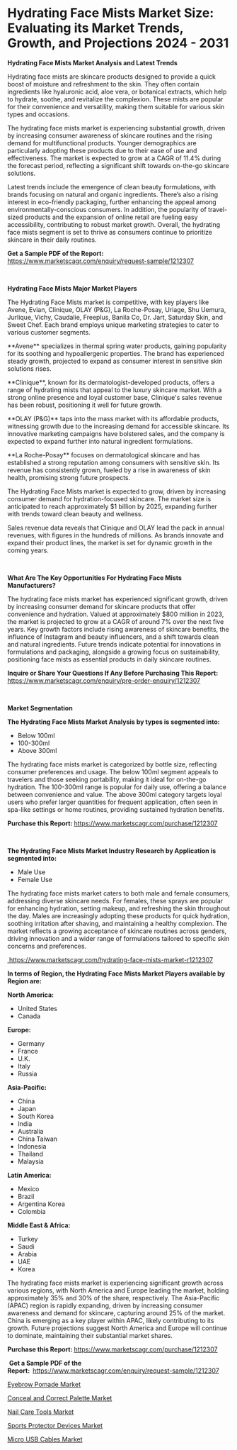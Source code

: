 <p><h1>Hydrating Face Mists Market Size: Evaluating its Market Trends, Growth, and Projections 2024 - 2031</h1></p><p><strong>Hydrating Face Mists Market Analysis and Latest Trends</strong></p>
<p><p>Hydrating face mists are skincare products designed to provide a quick boost of moisture and refreshment to the skin. They often contain ingredients like hyaluronic acid, aloe vera, or botanical extracts, which help to hydrate, soothe, and revitalize the complexion. These mists are popular for their convenience and versatility, making them suitable for various skin types and occasions.</p><p>The hydrating face mists market is experiencing substantial growth, driven by increasing consumer awareness of skincare routines and the rising demand for multifunctional products. Younger demographics are particularly adopting these products due to their ease of use and effectiveness. The market is expected to grow at a CAGR of 11.4% during the forecast period, reflecting a significant shift towards on-the-go skincare solutions.</p><p>Latest trends include the emergence of clean beauty formulations, with brands focusing on natural and organic ingredients. There’s also a rising interest in eco-friendly packaging, further enhancing the appeal among environmentally-conscious consumers. In addition, the popularity of travel-sized products and the expansion of online retail are fueling easy accessibility, contributing to robust market growth. Overall, the hydrating face mists segment is set to thrive as consumers continue to prioritize skincare in their daily routines.</p></p>
<p><strong>Get a Sample PDF of the Report:&nbsp;</strong> <a href="https://www.marketscagr.com/enquiry/request-sample/1212307?utm_campaign=1128&utm_medium=2&utm_source=Github&utm_content=ia&utm_term=06102024&utm_id=hydrating-face-mists">https://www.marketscagr.com/enquiry/request-sample/1212307</a></p>
<p>&nbsp;</p>
<p><strong>Hydrating Face Mists Major Market Players</strong></p>
<p><p>The Hydrating Face Mists market is competitive, with key players like Avene, Evian, Clinique, OLAY (P&G), La Roche-Posay, Uriage, Shu Uemura, Jurlique, Vichy, Caudalie, Freeplus, Banila Co, Dr. Jart, Saturday Skin, and Sweet Chef. Each brand employs unique marketing strategies to cater to various customer segments.</p><p>**Avene** specializes in thermal spring water products, gaining popularity for its soothing and hypoallergenic properties. The brand has experienced steady growth, projected to expand as consumer interest in sensitive skin solutions rises.</p><p>**Clinique**, known for its dermatologist-developed products, offers a range of hydrating mists that appeal to the luxury skincare market. With a strong online presence and loyal customer base, Clinique's sales revenue has been robust, positioning it well for future growth.</p><p>**OLAY (P&G)** taps into the mass market with its affordable products, witnessing growth due to the increasing demand for accessible skincare. Its innovative marketing campaigns have bolstered sales, and the company is expected to expand further into natural ingredient formulations.</p><p>**La Roche-Posay** focuses on dermatological skincare and has established a strong reputation among consumers with sensitive skin. Its revenue has consistently grown, fueled by a rise in awareness of skin health, promising strong future prospects.</p><p>The Hydrating Face Mists market is expected to grow, driven by increasing consumer demand for hydration-focused skincare. The market size is anticipated to reach approximately $1 billion by 2025, expanding further with trends toward clean beauty and wellness.</p><p>Sales revenue data reveals that Clinique and OLAY lead the pack in annual revenues, with figures in the hundreds of millions. As brands innovate and expand their product lines, the market is set for dynamic growth in the coming years.</p></p>
<p>&nbsp;</p>
<p><strong>What Are The Key Opportunities For Hydrating Face Mists Manufacturers?</strong></p>
<p><p>The hydrating face mists market has experienced significant growth, driven by increasing consumer demand for skincare products that offer convenience and hydration. Valued at approximately $800 million in 2023, the market is projected to grow at a CAGR of around 7% over the next five years. Key growth factors include rising awareness of skincare benefits, the influence of Instagram and beauty influencers, and a shift towards clean and natural ingredients. Future trends indicate potential for innovations in formulations and packaging, alongside a growing focus on sustainability, positioning face mists as essential products in daily skincare routines.</p></p>
<p><strong>Inquire or Share Your Questions If Any Before Purchasing This Report:</strong> <a href="https://www.marketscagr.com/enquiry/pre-order-enquiry/1212307?utm_campaign=1128&utm_medium=2&utm_source=Github&utm_content=ia&utm_term=06102024&utm_id=hydrating-face-mists">https://www.marketscagr.com/enquiry/pre-order-enquiry/1212307</a></p>
<p>&nbsp;</p>
<p><strong>Market Segmentation</strong></p>
<p><strong>The Hydrating Face Mists Market Analysis by types is segmented into:</strong></p>
<p><ul><li>Below 100ml</li><li>100-300ml</li><li>Above 300ml</li></ul></p>
<p><p>The hydrating face mists market is categorized by bottle size, reflecting consumer preferences and usage. The below 100ml segment appeals to travelers and those seeking portability, making it ideal for on-the-go hydration. The 100-300ml range is popular for daily use, offering a balance between convenience and value. The above 300ml category targets loyal users who prefer larger quantities for frequent application, often seen in spa-like settings or home routines, providing sustained hydration benefits.</p></p>
<p><strong>Purchase this Report:&nbsp;</strong><a href="https://www.marketscagr.com/purchase/1212307?utm_campaign=1128&utm_medium=2&utm_source=Github&utm_content=ia&utm_term=06102024&utm_id=hydrating-face-mists">https://www.marketscagr.com/purchase/1212307</a></p>
<p>&nbsp;</p>
<p><strong>The Hydrating Face Mists Market Industry Research by Application is segmented into:</strong></p>
<p><ul><li>Male Use</li><li>Female Use</li></ul></p>
<p><p>The hydrating face mists market caters to both male and female consumers, addressing diverse skincare needs. For females, these sprays are popular for enhancing hydration, setting makeup, and refreshing the skin throughout the day. Males are increasingly adopting these products for quick hydration, soothing irritation after shaving, and maintaining a healthy complexion. The market reflects a growing acceptance of skincare routines across genders, driving innovation and a wider range of formulations tailored to specific skin concerns and preferences.</p></p>
<p><a href="https://www.marketscagr.com/hydrating-face-mists-market-r1212307?utm_campaign=1128&utm_medium=2&utm_source=Github&utm_content=ia&utm_term=06102024&utm_id=hydrating-face-mists">&nbsp;https://www.marketscagr.com/hydrating-face-mists-market-r1212307</a></p>
<p><strong>In terms of Region, the Hydrating Face Mists Market Players available by Region are:</strong></p>
<p>
    <p> <strong> North America: </strong>
        <ul>
            <li>United States</li>
            <li>Canada</li>
        </ul>
        </p> 
    <p> <strong> Europe: </strong>
        <ul>
            <li>Germany</li>
            <li>France</li>
            <li>U.K.</li>
            <li>Italy</li>
            <li>Russia</li>
        </ul>
        </p> 
    <p> <strong> Asia-Pacific: </strong>
        <ul>
            <li>China</li>
            <li>Japan</li>
            <li>South Korea</li>
            <li>India</li>
            <li>Australia</li>
            <li>China Taiwan</li>
            <li>Indonesia</li>
            <li>Thailand</li>
            <li>Malaysia</li>
        </ul>
        </p> 
    <p> <strong> Latin America: </strong>
        <ul>
            <li>Mexico</li>
            <li>Brazil</li>
            <li>Argentina Korea</li>
            <li>Colombia</li>
        </ul>
        </p> 
    <p> <strong> Middle East & Africa: </strong>
        <ul>
            <li>Turkey</li>
            <li>Saudi</li>
            <li>Arabia</li>
            <li>UAE</li>
            <li>Korea</li>
        </ul>
    </p>
    </p>
<p><p>The hydrating face mists market is experiencing significant growth across various regions, with North America and Europe leading the market, holding approximately 35% and 30% of the share, respectively. The Asia-Pacific (APAC) region is rapidly expanding, driven by increasing consumer awareness and demand for skincare, capturing around 25% of the market. China is emerging as a key player within APAC, likely contributing to its growth. Future projections suggest North America and Europe will continue to dominate, maintaining their substantial market shares.</p></p>
<p><strong>Purchase this Report: </strong><a href="https://www.marketscagr.com/purchase/1212307?utm_campaign=1128&utm_medium=2&utm_source=Github&utm_content=ia&utm_term=06102024&utm_id=hydrating-face-mists">https://www.marketscagr.com/purchase/1212307</a></p>
<p>&nbsp;<strong>Get a Sample PDF of the Report:&nbsp;&nbsp;</strong><a href="https://www.marketscagr.com/enquiry/request-sample/1212307?utm_campaign=1128&utm_medium=2&utm_source=Github&utm_content=ia&utm_term=06102024&utm_id=hydrating-face-mists">https://www.marketscagr.com/enquiry/request-sample/1212307</a></p>
<p><strong></strong></p>
<p><p><a href="https://www.linkedin.com/pulse/eyebrow-pomade-market-overview-global-trends-future-prospects-fpjdc?utm_campaign=1128&utm_medium=2&utm_source=Github&utm_content=ia&utm_term=06102024&utm_id=hydrating-face-mists">Eyebrow Pomade Market</a></p><p><a href="https://www.linkedin.com/pulse/global-conceal-correct-palette-market-trends-insights-growth-i9xrc?utm_campaign=1128&utm_medium=2&utm_source=Github&utm_content=ia&utm_term=06102024&utm_id=hydrating-face-mists">Conceal and Correct Palette Market</a></p><p><a href="https://www.linkedin.com/pulse/nail-care-tools-market-forecast-global-trends-analysis-from-kno8c?utm_campaign=1128&utm_medium=2&utm_source=Github&utm_content=ia&utm_term=06102024&utm_id=hydrating-face-mists">Nail Care Tools Market</a></p><p><a href="https://github.com/prosalinda88/Market-Research-Report-List-6/blob/main/sports-protector-devices-market.md?utm_campaign=1128&utm_medium=2&utm_source=Github&utm_content=ia&utm_term=06102024&utm_id=hydrating-face-mists">Sports Protector Devices Market</a></p><p><a href="https://issuu.com/reportprime-2/docs/micro-usb-cables-market-size-2030.p_018e577a54937e?utm_campaign=1128&utm_medium=2&utm_source=Github&utm_content=ia&utm_term=06102024&utm_id=hydrating-face-mists">Micro USB Cables Market</a></p></p>